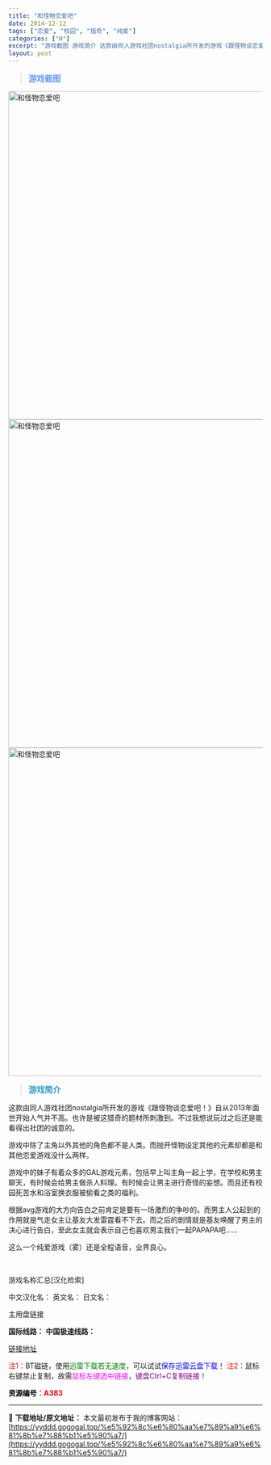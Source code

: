 ```yaml
---
title: "和怪物恋爱吧"
date: 2014-12-12
tags: ["恋爱", "校园", "猎奇", "纯爱"]
categories: ["H"]
excerpt: "游戏截图 游戏简介 这款由同人游戏社团nostalgia所开发的游戏《跟怪物谈恋爱吧！》自从2013年面世开始人气并不高。也许是被这猎奇的题材所刺激到。不过我想说玩过之后还是能看得出社团的诚意的。 游戏中除了主角以外其他的角色都不是人类。而抛开怪物设定其他的元素却都是和其他恋爱游戏没什么两样。 游戏&hellip;"
layout: post
---
```


<div>
<blockquote><b><span style="font-size: 12pt; color: #6699ff;">游戏截图</span></b></blockquote>
<div><img title="点击放大" src="https://yyddd.gogogal.top/wp-content/uploads/2025/04/20250429_6811014ff30c2.webp" alt="和怪物恋爱吧" width="650" /></div>
<div><img title="点击放大" src="https://yyddd.gogogal.top/wp-content/uploads/2025/04/20250429_68110151909ad.webp" alt="和怪物恋爱吧" width="650" /></div>
<div><img title="点击放大" src="https://yyddd.gogogal.top/wp-content/uploads/2025/04/20250429_681101530c68e.webp" alt="和怪物恋爱吧" width="650" /></div>
<blockquote><b><span style="font-size: 12pt; color: #3399cc;">游戏简介</span></b></blockquote>
<div>这款由同人游戏社团nostalgia所开发的游戏《跟怪物谈恋爱吧！》自从2013年面世开始人气并不高。也许是被这猎奇的题材所刺激到。不过我想说玩过之后还是能看得出社团的诚意的。

游戏中除了主角以外其他的角色都不是人类。而抛开怪物设定其他的元素却都是和其他恋爱游戏没什么两样。

游戏中的妹子有着众多的GAL游戏元素，包括早上叫主角一起上学，在学校和男主聊天，有时候会给男主做杀人料理。有时候会让男主进行奇怪的妄想。而且还有校园死苦水和浴室换衣服被偷看之类的福利。

根据avg游戏的大方向告白之前肯定是要有一场激烈的争吵的。而男主人公起到的作用就是气走女主让基友大发雷霆看不下去。而之后的剧情就是基友唤醒了男主的决心进行告白，至此女主就会表示自己也喜欢男主我们一起PAPAPA吧……

这么一个纯爱游戏（雾）还是全程语音，业界良心。</div>
&nbsp;

游戏名称汇总[汉化检索]

中文汉化名：
英文名：
日文名：
</div>
<div class="panel panel-primary">
<div class="panel-heading">主用盘链接</div>
<div class="panel-body">

<b>国际线路：</b>
<b>中国极速线路：</b>

<!--wechatfans start-->

<a href="https://pan.xunlei.com/s/VORVQkL2OPi6qKjezsmIURmkA1?pwd=kive#">链接地址</a>

<!--wechatfans end-->
<span style="color: #ff0000;">注1：</span>BT磁链，使用<span style="color: #008000;">迅雷下载若无速度</span>，可以试试<span style="color: #0000ff;">保存迅雷云盘下载！</span>
<span style="color: #ff0000;">注2：</span>鼠标右键禁止复制，故需<span style="color: #ff00ff;">鼠标左键选中链接</span>，<span style="color: #800080;">键盘Ctrl+C复制链接！</span>

</div>
<div class="panel-footer"><span style="color: #ff0000;"><b><span style="color: #000000;">资源编号</span>：A383</b></span></div>
</div>

---
📖 **下载地址/原文地址：** 本文最初发布于我的博客网站：[https://yyddd.gogogal.top/%e5%92%8c%e6%80%aa%e7%89%a9%e6%81%8b%e7%88%b1%e5%90%a7/](https://yyddd.gogogal.top/%e5%92%8c%e6%80%aa%e7%89%a9%e6%81%8b%e7%88%b1%e5%90%a7/)
